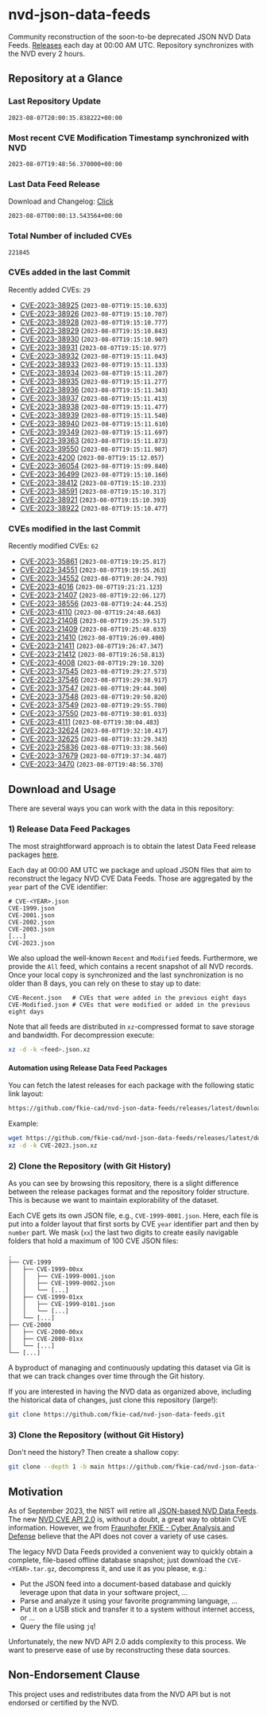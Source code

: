 # nvd-json-data-feeds

Community reconstruction of the soon-to-be deprecated JSON NVD Data Feeds. 
[Releases](https://github.com/fkie-cad/nvd-json-data-feeds/releases/latest) each day at 00:00 AM UTC.
Repository synchronizes with the NVD every 2 hours.

## Repository at a Glance

### Last Repository Update

```plain
2023-08-07T20:00:35.838222+00:00
```

### Most recent CVE Modification Timestamp synchronized with NVD

```plain
2023-08-07T19:48:56.370000+00:00
```

### Last Data Feed Release

Download and Changelog: [Click](https://github.com/fkie-cad/nvd-json-data-feeds/releases/latest)

```plain
2023-08-07T00:00:13.543564+00:00
```

### Total Number of included CVEs

```plain
221845
```

### CVEs added in the last Commit

Recently added CVEs: `29`

* [CVE-2023-38925](CVE-2023/CVE-2023-389xx/CVE-2023-38925.json) (`2023-08-07T19:15:10.633`)
* [CVE-2023-38926](CVE-2023/CVE-2023-389xx/CVE-2023-38926.json) (`2023-08-07T19:15:10.707`)
* [CVE-2023-38928](CVE-2023/CVE-2023-389xx/CVE-2023-38928.json) (`2023-08-07T19:15:10.777`)
* [CVE-2023-38929](CVE-2023/CVE-2023-389xx/CVE-2023-38929.json) (`2023-08-07T19:15:10.843`)
* [CVE-2023-38930](CVE-2023/CVE-2023-389xx/CVE-2023-38930.json) (`2023-08-07T19:15:10.907`)
* [CVE-2023-38931](CVE-2023/CVE-2023-389xx/CVE-2023-38931.json) (`2023-08-07T19:15:10.977`)
* [CVE-2023-38932](CVE-2023/CVE-2023-389xx/CVE-2023-38932.json) (`2023-08-07T19:15:11.043`)
* [CVE-2023-38933](CVE-2023/CVE-2023-389xx/CVE-2023-38933.json) (`2023-08-07T19:15:11.133`)
* [CVE-2023-38934](CVE-2023/CVE-2023-389xx/CVE-2023-38934.json) (`2023-08-07T19:15:11.207`)
* [CVE-2023-38935](CVE-2023/CVE-2023-389xx/CVE-2023-38935.json) (`2023-08-07T19:15:11.277`)
* [CVE-2023-38936](CVE-2023/CVE-2023-389xx/CVE-2023-38936.json) (`2023-08-07T19:15:11.343`)
* [CVE-2023-38937](CVE-2023/CVE-2023-389xx/CVE-2023-38937.json) (`2023-08-07T19:15:11.413`)
* [CVE-2023-38938](CVE-2023/CVE-2023-389xx/CVE-2023-38938.json) (`2023-08-07T19:15:11.477`)
* [CVE-2023-38939](CVE-2023/CVE-2023-389xx/CVE-2023-38939.json) (`2023-08-07T19:15:11.540`)
* [CVE-2023-38940](CVE-2023/CVE-2023-389xx/CVE-2023-38940.json) (`2023-08-07T19:15:11.610`)
* [CVE-2023-39349](CVE-2023/CVE-2023-393xx/CVE-2023-39349.json) (`2023-08-07T19:15:11.697`)
* [CVE-2023-39363](CVE-2023/CVE-2023-393xx/CVE-2023-39363.json) (`2023-08-07T19:15:11.873`)
* [CVE-2023-39550](CVE-2023/CVE-2023-395xx/CVE-2023-39550.json) (`2023-08-07T19:15:11.987`)
* [CVE-2023-4200](CVE-2023/CVE-2023-42xx/CVE-2023-4200.json) (`2023-08-07T19:15:12.057`)
* [CVE-2023-36054](CVE-2023/CVE-2023-360xx/CVE-2023-36054.json) (`2023-08-07T19:15:09.840`)
* [CVE-2023-36499](CVE-2023/CVE-2023-364xx/CVE-2023-36499.json) (`2023-08-07T19:15:10.160`)
* [CVE-2023-38412](CVE-2023/CVE-2023-384xx/CVE-2023-38412.json) (`2023-08-07T19:15:10.233`)
* [CVE-2023-38591](CVE-2023/CVE-2023-385xx/CVE-2023-38591.json) (`2023-08-07T19:15:10.317`)
* [CVE-2023-38921](CVE-2023/CVE-2023-389xx/CVE-2023-38921.json) (`2023-08-07T19:15:10.393`)
* [CVE-2023-38922](CVE-2023/CVE-2023-389xx/CVE-2023-38922.json) (`2023-08-07T19:15:10.477`)


### CVEs modified in the last Commit

Recently modified CVEs: `62`

* [CVE-2023-35861](CVE-2023/CVE-2023-358xx/CVE-2023-35861.json) (`2023-08-07T19:19:25.817`)
* [CVE-2023-34551](CVE-2023/CVE-2023-345xx/CVE-2023-34551.json) (`2023-08-07T19:19:55.263`)
* [CVE-2023-34552](CVE-2023/CVE-2023-345xx/CVE-2023-34552.json) (`2023-08-07T19:20:24.793`)
* [CVE-2023-4016](CVE-2023/CVE-2023-40xx/CVE-2023-4016.json) (`2023-08-07T19:21:21.123`)
* [CVE-2023-21407](CVE-2023/CVE-2023-214xx/CVE-2023-21407.json) (`2023-08-07T19:22:06.127`)
* [CVE-2023-38556](CVE-2023/CVE-2023-385xx/CVE-2023-38556.json) (`2023-08-07T19:24:44.253`)
* [CVE-2023-4110](CVE-2023/CVE-2023-41xx/CVE-2023-4110.json) (`2023-08-07T19:24:48.663`)
* [CVE-2023-21408](CVE-2023/CVE-2023-214xx/CVE-2023-21408.json) (`2023-08-07T19:25:39.517`)
* [CVE-2023-21409](CVE-2023/CVE-2023-214xx/CVE-2023-21409.json) (`2023-08-07T19:25:48.833`)
* [CVE-2023-21410](CVE-2023/CVE-2023-214xx/CVE-2023-21410.json) (`2023-08-07T19:26:09.400`)
* [CVE-2023-21411](CVE-2023/CVE-2023-214xx/CVE-2023-21411.json) (`2023-08-07T19:26:47.347`)
* [CVE-2023-21412](CVE-2023/CVE-2023-214xx/CVE-2023-21412.json) (`2023-08-07T19:26:58.813`)
* [CVE-2023-4008](CVE-2023/CVE-2023-40xx/CVE-2023-4008.json) (`2023-08-07T19:29:10.320`)
* [CVE-2023-37545](CVE-2023/CVE-2023-375xx/CVE-2023-37545.json) (`2023-08-07T19:29:27.573`)
* [CVE-2023-37546](CVE-2023/CVE-2023-375xx/CVE-2023-37546.json) (`2023-08-07T19:29:38.917`)
* [CVE-2023-37547](CVE-2023/CVE-2023-375xx/CVE-2023-37547.json) (`2023-08-07T19:29:44.300`)
* [CVE-2023-37548](CVE-2023/CVE-2023-375xx/CVE-2023-37548.json) (`2023-08-07T19:29:50.820`)
* [CVE-2023-37549](CVE-2023/CVE-2023-375xx/CVE-2023-37549.json) (`2023-08-07T19:29:55.780`)
* [CVE-2023-37550](CVE-2023/CVE-2023-375xx/CVE-2023-37550.json) (`2023-08-07T19:30:01.033`)
* [CVE-2023-4111](CVE-2023/CVE-2023-41xx/CVE-2023-4111.json) (`2023-08-07T19:30:04.483`)
* [CVE-2023-32624](CVE-2023/CVE-2023-326xx/CVE-2023-32624.json) (`2023-08-07T19:32:10.417`)
* [CVE-2023-32625](CVE-2023/CVE-2023-326xx/CVE-2023-32625.json) (`2023-08-07T19:33:29.343`)
* [CVE-2023-25836](CVE-2023/CVE-2023-258xx/CVE-2023-25836.json) (`2023-08-07T19:33:38.560`)
* [CVE-2023-37679](CVE-2023/CVE-2023-376xx/CVE-2023-37679.json) (`2023-08-07T19:37:34.487`)
* [CVE-2023-3470](CVE-2023/CVE-2023-34xx/CVE-2023-3470.json) (`2023-08-07T19:48:56.370`)


## Download and Usage

There are several ways you can work with the data in this repository:

### 1) Release Data Feed Packages

The most straightforward approach is to obtain the latest Data Feed release packages [here](https://github.com/fkie-cad/nvd-json-data-feeds/releases/latest).

Each day at 00:00 AM UTC we package and upload JSON files that aim to reconstruct the legacy NVD CVE Data Feeds.
Those are aggregated by the `year` part of the CVE identifier:

```
# CVE-<YEAR>.json
CVE-1999.json
CVE-2001.json
CVE-2002.json
CVE-2003.json
[...]
CVE-2023.json
```

We also upload the well-known `Recent` and `Modified` feeds.
Furthermore, we provide the `All` feed, which contains a recent snapshot of all NVD records.
Once your local copy is synchronized and the last synchronization is no older than 8 days, you can rely on these to stay up to date:

```plain
CVE-Recent.json   # CVEs that were added in the previous eight days
CVE-Modified.json # CVEs that were modified or added in the previous eight days
```

Note that all feeds are distributed in `xz`-compressed format to save storage and bandwidth.
For decompression execute:

```sh
xz -d -k <feed>.json.xz
```


#### Automation using Release Data Feed Packages

You can fetch the latest releases for each package with the following static link layout:

```sh
https://github.com/fkie-cad/nvd-json-data-feeds/releases/latest/download/CVE-<YEAR>.json.xz
```

Example:

```sh
wget https://github.com/fkie-cad/nvd-json-data-feeds/releases/latest/download/CVE-2023.json.xz
xz -d -k CVE-2023.json.xz
```

### 2) Clone the Repository (with Git History)

As you can see by browsing this repository, there is a slight difference between the release packages format and the repository folder structure.
This is because we want to maintain explorability of the dataset.

Each CVE gets its own JSON file, e.g., `CVE-1999-0001.json`.
Here, each file is put into a folder layout that first sorts by CVE `year` identifier part and then by `number` part.
We mask (`xx`) the last two digits to create easily navigable folders that hold a maximum of 100 CVE JSON files:

```plain
.
├── CVE-1999
│   ├── CVE-1999-00xx
│   │   ├── CVE-1999-0001.json
│   │   ├── CVE-1999-0002.json
│   │   └── [...]
│   ├── CVE-1999-01xx
│   │   ├── CVE-1999-0101.json
│   │   └── [...]
│   └── [...]
├── CVE-2000
│   ├── CVE-2000-00xx
│   ├── CVE-2000-01xx
│   └── [...]
└── [...]
```

A byproduct of managing and continuously updating this dataset via Git is that we can track changes over time through the Git history.

If you are interested in having the NVD data as organized above, including the historical data of changes, just clone this repository (large!):

```sh
git clone https://github.com/fkie-cad/nvd-json-data-feeds.git
```

### 3) Clone the Repository (without Git History)

Don't need the history? Then create a shallow copy:

```sh
git clone --depth 1 -b main https://github.com/fkie-cad/nvd-json-data-feeds.git
```

## Motivation

As of September 2023, the NIST will retire all [JSON-based NVD Data Feeds](https://nvd.nist.gov/vuln/data-feeds#divRetirementBanner-1).
The new [NVD CVE API 2.0](https://nvd.nist.gov/developers/vulnerabilities) is, without a doubt, a great way to obtain CVE information.
However, we from [Fraunhofer FKIE - Cyber Analysis and Defense](https://www.fkie.fraunhofer.de/en/departments/cad.html) believe that the API does not cover a variety of use cases.

The legacy NVD Data Feeds provided a convenient way to quickly obtain a complete, file-based offline database snapshot; just download the `CVE-<YEAR>.tar.gz`, decompress it, and use it as you please, e.g.:

* Put the JSON feed into a document-based database and quickly leverage upon that data in your software project, ...
* Parse and analyze it using your favorite programming language, ...
* Put it on a USB stick and transfer it to a system without internet access, or ...
* Query the file using `jq`!

Unfortunately, the new NVD API 2.0 adds complexity to this process.
We want to preserve ease of use by reconstructing these data sources.

## Non-Endorsement Clause

This project uses and redistributes data from the NVD API but is not endorsed or certified by the NVD.